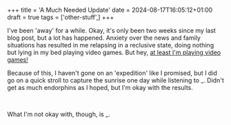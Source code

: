 +++
title = 'A Much Needed Update'
date = 2024-08-17T16:05:12+01:00
draft = true
tags = ['other-stuff',]
+++

I've been 'away' for a while. Okay, it's only been two weeks since my last blog post, but a lot has happened. Anxiety over the news and family situations has resulted in me relapsing in a reclusive state, doing nothing but lying in my bed playing video games. But hey, [at least I'm playing video games!]() 

Because of this, I haven't gone on an 'expedition' like I promised, but I did go on a quick stroll to capture the sunrise one day while listening to _. Didn't get as much endorphins as I hoped, but I'm okay with the results.

![]()
![]()

What I'm not okay with, though, is _.